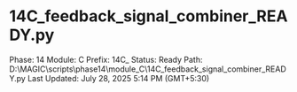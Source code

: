 # 14C_feedback_signal_combiner_READY.py

Phase: 14
Module: C
Prefix: 14C_
Status: Ready
Path: D:\MAGIC\scripts\phase14\module_C\14C_feedback_signal_combiner_READY.py
Last Updated: July 28, 2025 5:14 PM (GMT+5:30)